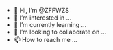 - 👋 Hi, I’m @ZFFWZS
- 👀 I’m interested in ...
- 🌱 I’m currently learning ...
- 💞️ I’m looking to collaborate on ...
- 📫 How to reach me ...

<!---
ZFFWZS/ZFFWZS is a ✨ special ✨ repository because its `README.md` (this file) appears on your GitHub profile.
You can click the Preview link to take a look at your changes.
--->
